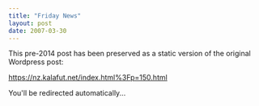 ```yaml
---
title: "Friday News"
layout: post
date: 2007-03-30
---
```


This pre-2014 post has been preserved as a static version of the original Wordpress post:

https://nz.kalafut.net/index.html%3Fp=150.html

You'll be redirected automatically...

<head>
  <meta http-equiv="refresh" content="5;url=https://nz.kalafut.net/index.html%3Fp=150.html">
</head>

